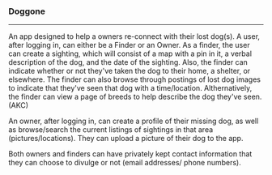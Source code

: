 ### Doggone
______
An  app designed to help a owners re-connect with their lost dog(s).  A user, after logging in,  can either be a Finder or an Owner.  As a finder, the user can create a sighting, which will consist of a map with a pin in it,  a verbal description of the dog, and the date of the sighting.  Also, the finder can indicate whether or not they've taken the dog to their home, a shelter, or elsewhere. The finder can also browse through postings of lost dog images to indicate that they've seen that dog with a time/location.
Althernatively, the finder can view a page of breeds to help describe the dog they've seen. (AKC)

An owner, after logging in,  can create a profile of their missing dog, as well as browse/search the current listings of sightings in that area (pictures/locations). They can upload a picture of their dog to the app. 

Both owners and finders can have privately kept contact information that they can choose to divulge or not (email addresses/ phone numbers).  